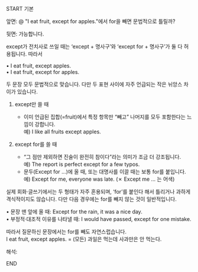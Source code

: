 START
기본

앞면:
@ "I eat fruit, except for apples."에서 for을 빼면 문법적으로 틀릴까?


뒷면:
가능합니다.  

except가 전치사로 쓰일 때는 ‘except + 명사구’와 ‘except for + 명사구’가 둘 다 허용됩니다. 따라서  

• I eat fruit, except apples.  
• I eat fruit, except for apples.  

두 문장 모두 문법적으로 맞습니다. 다만 두 표현 사이에 자주 언급되는 작은 뉘앙스 차이가 있습니다.

1. except만 쓸 때  
   - 이미 언급된 집합(=fruit)에서 특정 항목만 “빼고” 나머지를 모두 포함한다는 느낌이 강합니다.  
   예) I like all fruits except apples.

2. except for를 쓸 때  
   - “그 점만 제외하면 진술이 완전히 참이다”라는 의미가 조금 더 강조됩니다.  
   예) The report is perfect except for a few typos.  
   - 문두(Except for …)에 올 때, 또는 대명사를 이끌 때는 보통 for를 붙입니다.  
     예) Except for me, everyone was late. (✗ Except me … 는 어색)

실제 회화·글쓰기에서는 두 형태가 자주 혼용되며, ‘for’를 붙인다 해서 틀리거나 과하게 격식적이지도 않습니다. 다만 다음 경우에는 for를 빼지 않는 것이 일반적입니다.

• 문장 맨 앞에 올 때: Except for the rain, it was a nice day.  
• 부정적·대조적 이유를 나타낼 때: I would have passed, except for one mistake.

따라서 질문하신 문장에서는 for를 빼도 자연스럽습니다.  
I eat fruit, except apples. = (모든) 과일은 먹는데 사과만은 안 먹는다.


해석:
<!--ID: 1746169254469-->
END